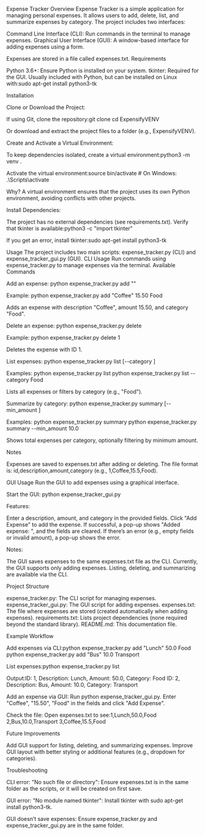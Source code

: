 Expense Tracker
Overview
Expense Tracker is a simple application for managing personal expenses. It allows users to add, delete, list, and summarize expenses by category. The project includes two interfaces:

Command Line Interface (CLI): Run commands in the terminal to manage expenses.
Graphical User Interface (GUI): A window-based interface for adding expenses using a form.

Expenses are stored in a file called expenses.txt.
Requirements

Python 3.6+: Ensure Python is installed on your system.
tkinter: Required for the GUI. Usually included with Python, but can be installed on Linux with:sudo apt-get install python3-tk



Installation

Clone or Download the Project:

If using Git, clone the repository:git clone <repository-url>
cd ExpensifyVENV


Or download and extract the project files to a folder (e.g., ExpensifyVENV).


Create and Activate a Virtual Environment:

To keep dependencies isolated, create a virtual environment:python3 -m venv .


Activate the virtual environment:source bin/activate  # On Windows: .\Scripts\activate


Why? A virtual environment ensures that the project uses its own Python environment, avoiding conflicts with other projects.


Install Dependencies:

The project has no external dependencies (see requirements.txt).
Verify that tkinter is available:python3 -c "import tkinter"


If you get an error, install tkinter:sudo apt-get install python3-tk





Usage
The project includes two main scripts: expense_tracker.py (CLI) and expense_tracker_gui.py (GUI).
CLI Usage
Run commands using expense_tracker.py to manage expenses via the terminal.
Available Commands

Add an expense:
python expense_tracker.py add "<description>" <amount> <category>

Example:
python expense_tracker.py add "Coffee" 15.50 Food

Adds an expense with description "Coffee", amount 15.50, and category "Food".

Delete an expense:
python expense_tracker.py delete <id>

Example:
python expense_tracker.py delete 1

Deletes the expense with ID 1.

List expenses:
python expense_tracker.py list [--category <category>]

Examples:
python expense_tracker.py list
python expense_tracker.py list --category Food

Lists all expenses or filters by category (e.g., "Food").

Summarize by category:
python expense_tracker.py summary [--min_amount <amount>]

Examples:
python expense_tracker.py summary
python expense_tracker.py summary --min_amount 10.0

Shows total expenses per category, optionally filtering by minimum amount.


Notes

Expenses are saved to expenses.txt after adding or deleting.
The file format is: id,description,amount,category (e.g., 1,Coffee,15.5,Food).

GUI Usage
Run the GUI to add expenses using a graphical interface.

Start the GUI:
python expense_tracker_gui.py


Features:

Enter a description, amount, and category in the provided fields.
Click "Add Expense" to add the expense.
If successful, a pop-up shows "Added expense: ", and the fields are cleared.
If there’s an error (e.g., empty fields or invalid amount), a pop-up shows the error.


Notes:

The GUI saves expenses to the same expenses.txt file as the CLI.
Currently, the GUI supports only adding expenses. Listing, deleting, and summarizing are available via the CLI.



Project Structure

expense_tracker.py: The CLI script for managing expenses.
expense_tracker_gui.py: The GUI script for adding expenses.
expenses.txt: The file where expenses are stored (created automatically when adding expenses).
requirements.txt: Lists project dependencies (none required beyond the standard library).
README.md: This documentation file.

Example Workflow

Add expenses via CLI:python expense_tracker.py add "Lunch" 50.0 Food
python expense_tracker.py add "Bus" 10.0 Transport


List expenses:python expense_tracker.py list

Output:ID: 1, Description: Lunch, Amount: 50.0, Category: Food
ID: 2, Description: Bus, Amount: 10.0, Category: Transport


Add an expense via GUI:
Run python expense_tracker_gui.py.
Enter "Coffee", "15.50", "Food" in the fields and click "Add Expense".


Check the file:
Open expenses.txt to see:1,Lunch,50.0,Food
2,Bus,10.0,Transport
3,Coffee,15.5,Food





Future Improvements

Add GUI support for listing, deleting, and summarizing expenses.
Improve GUI layout with better styling or additional features (e.g., dropdown for categories).

Troubleshooting

CLI error: "No such file or directory":
Ensure expenses.txt is in the same folder as the scripts, or it will be created on first save.


GUI error: "No module named tkinter":
Install tkinter with sudo apt-get install python3-tk.


GUI doesn’t save expenses:
Ensure expense_tracker.py and expense_tracker_gui.py are in the same folder.


